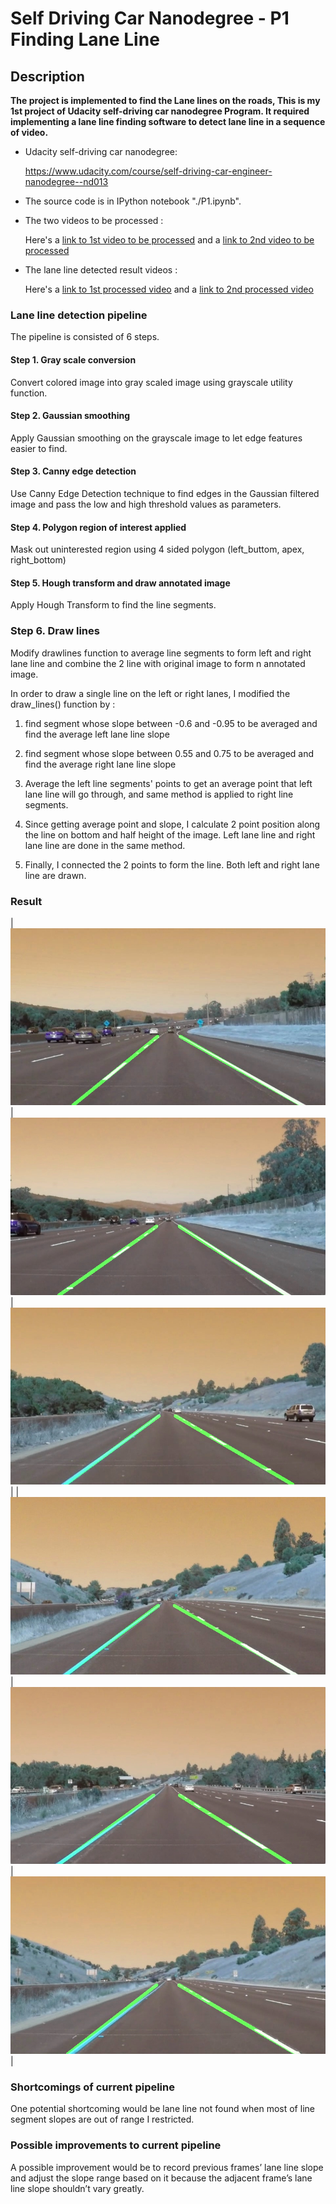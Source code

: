 # Self Driving Car Nanodegree - P1 Finding Lane Line

## Description

**The project is implemented to find the Lane lines on the roads, This is my 1st project of Udacity self-driving car nanodegree Program. It required implementing a lane line finding software to detect lane line in a sequence of video.**
* Udacity self-driving car nanodegree:

  https://www.udacity.com/course/self-driving-car-engineer-nanodegree--nd013

[//]: # (Image References)

[image1]: ./test_images_output/solidWhiteCurve.jpg "Solid White Curve"
[image2]: ./test_images_output/solidWhiteRight.jpg "Solid White Right"
[image3]: ./test_images_output/solidYellowCurve.jpg "Solid Yellow Curve"
[image4]: ./test_images_output/solidYellowCurve2.jpg "Solid Yellow Curve - II"
[image5]: ./test_images_output/solidYellowLeft.jpg "Solid Yellow Left"
[image6]: ./test_images_output/whiteCarLaneSwitch.jpg "White Car Lane Switch"

* The source code is in IPython notebook "./P1.ipynb". 

* The two videos to be processed :

  Here's a [link to 1st video to be processed](./test_videos_output/solidWhiteRight.mp4) and a [link to 2nd video to be processed](./test_videos_output/solidYellowLeft.mp4)


* The lane line detected result videos :

  Here's a [link to 1st processed video](./white_final.mp4) and a [link to 2nd processed video](./yellow_final.mp4)


### Lane line detection pipeline 

The pipeline is consisted of 6 steps. 

#### Step 1. Gray scale conversion
  Convert colored image into gray scaled image using grayscale utility function.

#### Step 2. Gaussian smoothing
  Apply Gaussian smoothing on the grayscale image to let edge features easier to find.
  
#### Step 3. Canny edge detection
  Use Canny Edge Detection technique to find edges in the Gaussian filtered image and pass the low and high threshold values as parameters.

#### Step 4. Polygon region of interest applied
  Mask out uninterested region using 4 sided polygon (left_buttom, apex, right_bottom)  

#### Step 5. Hough transform and draw annotated image
  Apply Hough Transform to find the line segments.
 
### Step 6. Draw lines 
  Modify drawlines function to average line segments to form left and right lane line and combine the 2 line with original image to form n annotated image.

In order to draw a single line on the left or right lanes, I modified the draw_lines() function by :

1. find segment whose slope between -0.6 and -0.95 to be averaged and find the average left lane line slope

2. find segment whose slope between 0.55 and 0.75 to be averaged and find the average right lane line slope

3. Average the left line segments' points to get an average point that left lane line will go through, and same method is applied to right line segments.

4. Since getting average point and slope, I calculate 2 point position along the line on bottom and half height of the image. Left lane line and right lane line are done in the same method.

5. Finally, I connected the 2 points to form the line. Both left and right lane line are drawn.

### Result

| ![alt text][image1] |  ![alt text][image2] |  ![alt text][image3] | 
| ![alt text][image4] |  ![alt text][image5] |  ![alt text][image6] |   

### Shortcomings of current pipeline

One potential shortcoming would be lane line not found when most of line segment slopes are out of range I restricted.


### Possible improvements to current pipeline

A possible improvement would be to record previous frames’ lane line slope and adjust the slope range based on it because the adjacent frame’s lane line slope shouldn’t vary greatly.
